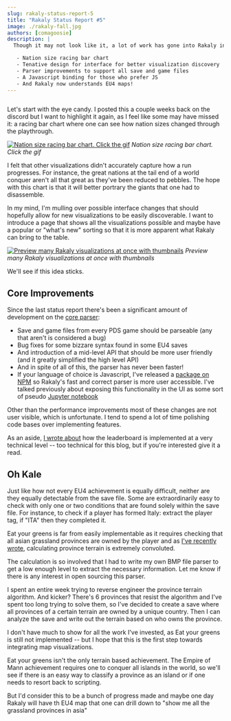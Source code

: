 ```yaml
---
slug: rakaly-status-report-5
title: "Rakaly Status Report #5"
image: ./rakaly-fall.jpg
authors: [comagoosie]
description: |
  Though it may not look like it, a lot of work has gone into Rakaly in the past month:

   - Nation size racing bar chart
   - Tenative design for interface for better visualization discovery
   - Parser improvements to support all save and game files
   - A Javascript binding for those who prefer JS
   - And Rakaly now understands EU4 maps!
---
```


<div style={{textAlign: "center"}}>
  <img alt="" width={512} height={211} src={require("./rakaly-fall.jpg").default} />
</div>

Let's start with the eye candy. I posted this a couple weeks back on the discord but I want to highlight it again, as I feel like some may have missed it: a racing bar chart where one can see how nation sizes changed through the playthrough.

<!--truncate-->

[![Nation size racing bar chart. Click the gif](nation-size.gif)](nation-size.gif)
*Nation size racing bar chart. Click the gif*

I felt that other visualizations didn't accurately capture how a run progresses. For instance, the great nations at the tail end of a world conquer aren't all that great as they've been reduced to pebbles. The hope with this chart is that it will better portrary the giants that one had to disassemble.

In my mind, I'm mulling over possible interface changes that should hopefully allow for new visualizations to be easily discoverable. I want to introduce a page that shows all the visualizations possible and maybe have a popular or "what's new" sorting so that it is more apparent what Rakaly can bring to the table.

[![Preview many Rakaly visualizations at once with thumbnails](rakaly-cards.png)](rakaly-cards.png)
*Preview many Rakaly visualizations at once with thumbnails*

We'll see if this idea sticks.

## Core Improvements

Since the last status report there's been a significant amount of development on the [core parser](https://github.com/rakaly/jomini):

- Save and game files from every PDS game should be parseable (any that aren't is considered a bug)
- Bug fixes for some bizzare syntax found in some EU4 saves
- And introduction of a mid-level API that should be more user friendly (and it greatly simplified the high level API)
- And in spite of all of this, the parser has never been faster!
- If your language of choice is Javascript, I've released a [package on NPM](https://github.com/nickbabcock/jomini) so Rakaly's fast and correct parser is more user accessible. I've talked previously about exposing this functionality in the UI as some sort of pseudo [Jupyter notebook](https://jupyter.org/)

Other than the performance improvements most of these changes are not user visible, which is unfortunate. I tend to spend a lot of time polishing code bases over implementing features.

As an aside, [I wrote about](https://nickb.dev/blog/designing-a-decaying-leaderboard-with-redis) how the leaderboard is implemented at a very technical level -- too technical for this blog, but if you're interested give it a read.

## Oh Kale

Just like how not every EU4 achievement is equally difficult, neither are they equally detectable from the save file. Some are extraordinarily easy to check with only one or two conditions that are found solely within the save file. For instance, to check if a player has formed Italy: extract the player tag, if "ITA" then they completed it.

Eat your greens is far from easily implementable as it requires checking that all asian grassland provinces are owned by the player and as [I've recently wrote](/blog/calculating-eu4-province-terrain), calculating province terrain is extremely convoluted.

The calculation is so involved that I had to write my own BMP file parser to get a low enough level to extract the necessary information. Let me know if there is any interest in open sourcing this parser.

I spent an entire week trying to reverse engineer the province terrain algorithm. And kicker? There's 6 provinces that resist the algorithm and I've spent too long trying to solve them, so I've decided to create a save where all provinces of a certain terrain are owned by a unique country. Then I can analyze the save and write out the terrain based on who owns the province.

I don't have much to show for all the work I've invested, as Eat your greens is still not implemented -- but I hope that this is the first step towards integrating map visualizations.

Eat your greens isn't the only terrain based achievement. The Empire of Mann achievement requires one to conquer all islands in the world, so we'll see if there is an easy way to classify a province as an island or if one needs to resort back to scripting.

But I'd consider this to be a bunch of progress made and maybe one day Rakaly will have th EU4 map that one can drill down to "show me all the grassland provinces in asia"
